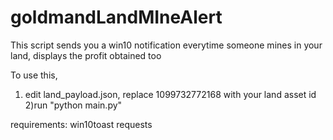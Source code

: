 # goldmandLandMIneAlert
This script sends you a win10 notification everytime someone mines in your land, displays the profit obtained too

To use this,

1) edit land_payload.json, replace 1099732772168 with your land asset id
2)run "python main.py"

requirements:
  win10toast
  requests

